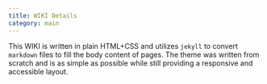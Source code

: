 ```yaml
---
title: WIKI Details
category: main
---
```


This WIKI is written in plain HTML+CSS and utilizes `jekyll` to convert `markdown` files to fill the body content of pages. The theme was written from scratch and is as simple as possible while still providing a responsive and accessible layout.
